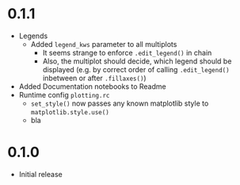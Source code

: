 
# 0.1.1
- Legends
  - Added `legend_kws` parameter to all multiplots
    - It seems strange to enforce `.edit_legend()` in chain
    - Also, the multiplot should decide, which legend should be
      displayed (e.g. by correct order of calling `.edit_legend()`
      inbetween or after `.fillaxes()`)
- Added Documentation notebooks to Readme
- Runtime config `plotting.rc`
  - `set_style()` now passes any known matplotlib style to
    `matplotlib.style.use()`
  - bla

# 0.1.0
- Initial release